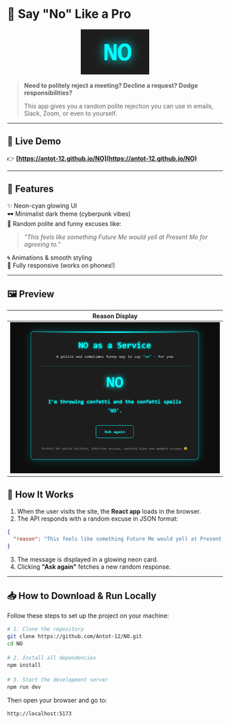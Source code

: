 # 🚫 Say "No" Like a Pro

<p align="center">
  <img src="./pics/banner.png" alt="NO banner" />
</p>



> **Need to politely reject a meeting? Decline a request? Dodge responsibilities?**
>
> This app gives you a random polite rejection you can use in emails, Slack, Zoom, or even to yourself.


---

## 🔗 Live Demo

👉 **[https://antot-12.github.io/NO](https://antot-12.github.io/NO)**

---

## 🚀 Features

✨ Neon-cyan glowing UI  
🕶️ Minimalist dark theme (cyberpunk vibes)  
🎯 Random polite and funny excuses like:

> *"This feels like something Future Me would yell at Present Me for agreeing to."*

🌀 Animations & smooth styling  
📱 Fully responsive (works on phones!)

---

## 🖼️ Preview

 
| Reason Display                        |
|---------------------------------------|
| ![screenshot2](./pics/screenshot.png) |


## 🧠 How It Works

1. When the user visits the site, the **React app** loads in the browser.
2. The API responds with a random excuse in JSON format:

```json
{
  "reason": "This feels like something Future Me would yell at Present Me for agreeing to."
}
````

3. The message is displayed in a glowing neon card.
4. Clicking **"Ask again"** fetches a new random response.

---

## 📥 How to Download & Run Locally

Follow these steps to set up the project on your machine:

```bash
# 1. Clone the repository
git clone https://github.com/Antot-12/NO.git
cd NO

# 2. Install all dependencies
npm install

# 3. Start the development server
npm run dev
```

Then open your browser and go to:

```
http://localhost:5173
```

